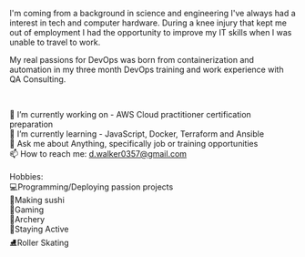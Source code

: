 I'm coming from a background in science and engineering I've always had a interest in tech and computer hardware. 
During a knee injury that kept me out of employment I had the opportunity to improve my IT skills when I was unable to travel to work.
 
My real passions for DevOps was born from containerization and automation in my three month DevOps training and work experience with QA Consulting.

<br>

🔭 I’m currently working on - AWS Cloud practitioner certification preparation
<br>
🌱 I’m currently learning - JavaScript, Docker, Terraform and Ansible
<br>
💬 Ask me about Anything, specifically job or training opportunities
<br>
📫 How to reach me: d.walker0357@gmail.com
<br>
<br>
Hobbies: 
<br>
:computer:Programming/Deploying passion projects
<br>
:sushi:Making sushi 
<br>
:space_invader:Gaming
<br>
:bow_and_arrow:Archery
<br>
:running:Staying Active
<br>
:ice_skate:Roller Skating
